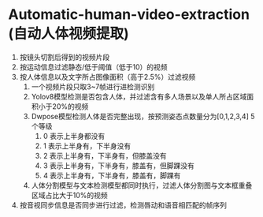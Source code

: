 #  Automatic-human-video-extraction (自动人体视频提取)

1. 按镜头切割后得到的视频片段
2. 按运动信息过滤静态/低于阈值（低于10）的视频
3. 按人体信息以及文字所占图像面积（高于2.5%）过滤视频
   1. 一个视频片段只取3~7帧进行进检测识别
   2. Yolov8模型检测是否包含人体，并过滤含有多人场景以及单人所占区域面积小于20%的视频
   3. Dwpose模型检测人体是否完整出现，按预测姿态点数量分为[0,1,2,3,4] 5个等级
      1. 0 表示上半身都没有
      2. 1 表示上半身有，下半身没有    
      3. 2 表示上半身有，下半身有，但膝盖没有    
      4. 3 表示上半身有，下半身有，膝盖有，但脚踝没有 
      5. 4 表示上半身有，下半身有，膝盖有，脚踝有
   4. 人体分割模型与文本检测模型都同时执行，过滤人体分割图与文本框重叠区域占比大于10%的视频
4. 按音视同步信息是否同步进行过滤，检测唇动和语音相匹配的帧序列
